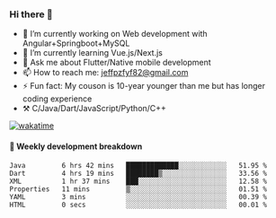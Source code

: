 ### Hi there 👋

- 🔭 I’m currently working on Web development with Angular+Springboot+MySQL
- 🌱 I’m currently learning Vue.js/Next.js
- 💬 Ask me about Flutter/Native mobile development
- 📫 How to reach me: jeffpzfyf82@gmail.com
- ⚡ Fun fact: My couson is 10-year younger than me but has longer coding experience
- ⚒️ C/Java/Dart/JavaScript/Python/C++


[![wakatime](https://wakatime.com/badge/user/382c7b70-226f-4509-aedd-02fe766c9d23.svg)](https://wakatime.com/@382c7b70-226f-4509-aedd-02fe766c9d23)

#### 📝 Weekly development breakdown

<!--START_SECTION:waka-->

```text
Java         6 hrs 42 mins   █████████████░░░░░░░░░░░░   51.95 %
Dart         4 hrs 19 mins   ████████▒░░░░░░░░░░░░░░░░   33.56 %
XML          1 hr 37 mins    ███░░░░░░░░░░░░░░░░░░░░░░   12.58 %
Properties   11 mins         ▒░░░░░░░░░░░░░░░░░░░░░░░░   01.51 %
YAML         3 mins          ░░░░░░░░░░░░░░░░░░░░░░░░░   00.39 %
HTML         0 secs          ░░░░░░░░░░░░░░░░░░░░░░░░░   00.01 %
```

<!--END_SECTION:waka-->
